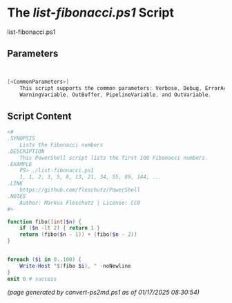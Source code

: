 The *list-fibonacci.ps1* Script
===========================

list-fibonacci.ps1 


Parameters
----------
```powershell


[<CommonParameters>]
    This script supports the common parameters: Verbose, Debug, ErrorAction, ErrorVariable, WarningAction, 
    WarningVariable, OutBuffer, PipelineVariable, and OutVariable.
```

Script Content
--------------
```powershell
<#
.SYNOPSIS
	Lists the Fibonacci numbers
.DESCRIPTION
	This PowerShell script lists the first 100 Fibonacci numbers.
.EXAMPLE
	PS> ./list-fibonacci.ps1
	1, 1, 2, 3, 5, 8, 13, 21, 34, 55, 89, 144, ...
.LINK
	https://github.com/fleschutz/PowerShell
.NOTES
	Author: Markus Fleschutz | License: CC0
#>

function fibo([int]$n) {
    if ($n -lt 2) { return 1 }
    return (fibo($n - 1)) + (fibo($n - 2))
}


foreach ($i in 0..100) {
	Write-Host "$(fibo $i), " -noNewline
}
exit 0 # success
```

*(page generated by convert-ps2md.ps1 as of 01/17/2025 08:30:54)*
